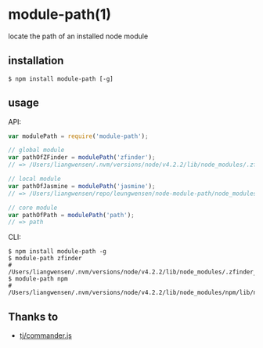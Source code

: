 module-path(1)
==============

locate the path of an installed node module

## installation

```shell
$ npm install module-path [-g]
```

## usage

API:

```javascript
var modulePath = require('module-path');

// global module
var pathOfZFinder = modulePath('zfinder');
// => /Users/liangwensen/.nvm/versions/node/v4.2.2/lib/node_modules/.zfinder_npminstall/zfinder/0.2.9/zfinder/lib/index.js

// local module
var pathOfJasmine = modulePath('jasmine');
// => /Users/liangwensen/repo/leungwensen/node-module-path/node_modules/.npminstall/jasmine/2.5.2/jasmine/lib/jasmine.js

// core module
var pathOfPath = modulePath('path');
// => path
```

CLI:

```shell
$ npm install module-path -g
$ module-path zfinder
# /Users/liangwensen/.nvm/versions/node/v4.2.2/lib/node_modules/.zfinder_npminstall/zfinder/0.2.9/zfinder/lib/index.js
$ module-path npm
# /Users/liangwensen/.nvm/versions/node/v4.2.2/lib/node_modules/npm/lib/npm.js
```

## Thanks to

* [tj/commander.js](https://github.com/tj/commander.js)
